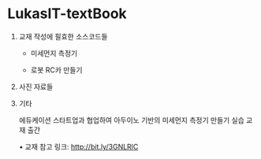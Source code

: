 # LukasIT-textBook
 
 
 1. 교재 작성에 필효한 소스코드들
 
    - 미세먼지 측정기
 
    - 로봇 RC카 만들기
 
 
 
 
 2. 사진 자료들

 
 
 
 3. 기타
 
 
    에듀케이션 스타트업과 협업하여 아두이노 기반의 미세먼지 측정기 만들기 실습 교재 출간
 
    •  교재 참고 링크: http://bit.ly/3GNLRlC
 
 
 
 
 
